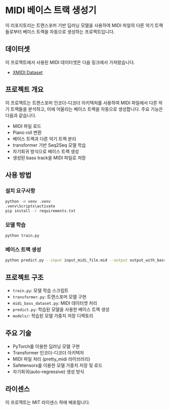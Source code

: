 # MIDI 베이스 트랙 생성기

이 리포지토리는 트랜스포머 기반 딥러닝 모델을 사용하여 MIDI 파일의 다른 악기 트랙들로부터 베이스 트랙을 자동으로 생성하는 프로젝트입니다.

## 데이터셋

이 프로젝트에서 사용된 MIDI 데이터셋은 다음 링크에서 가져왔습니다.
- [XMIDI Dataset](https://github.com/xmusic-project/XMIDI_Dataset?tab=readme-ov-file)

## 프로젝트 개요

이 프로젝트는 트랜스포머 인코더-디코더 아키텍처를 사용하여 MIDI 파일에서 다른 악기 트랙들을 분석하고, 이에 어울리는 베이스 트랙을 자동으로 생성합니다. 주요 기능은 다음과 같습니다.

- MIDI 파일 로드
- Piano roll 변환
- 베이스 트랙과 다른 악기 트랙 분리
- transformer 기반 Seq2Seq 모델 학습
- 자기회귀 방식으로 베이스 트랙 생성
- 생성된 bass track을 MIDI 파일로 저장

## 사용 방법

### 설치 요구사항

```bash
python -m venv .venv
.venv\Scripts\activate
pip install -r requirements.txt
```

### 모델 학습

```bash
python train.py
```

### 베이스 트랙 생성

```bash
python predict.py --input input_midi_file.mid --output output_with_bass.mid --model models/model1.safetensors
```

## 프로젝트 구조

- `train.py`: 모델 학습 스크립트
- `transformer.py`: 트랜스포머 모델 구현
- `midi_bass_dataset.py`: MIDI 데이터셋 처리
- `predict.py`: 학습된 모델을 사용한 베이스 트랙 생성
- `models/`: 학습된 모델 가중치 저장 디렉토리

## 주요 기술

- PyTorch를 이용한 딥러닝 모델 구현
- Transformer 인코더-디코더 아키텍처
- MIDI 파일 처리 (pretty_midi 라이브러리)
- Safetensors를 이용한 모델 가중치 저장 및 로드
- 자기회귀(auto-regressive) 생성 방식

## 라이센스

이 프로젝트는 MIT 라이센스 하에 배포됩니다.